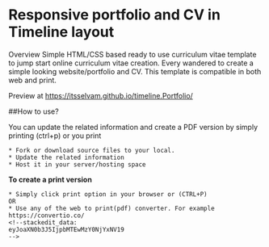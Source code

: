 # Responsive portfolio and CV in Timeline layout

Overview 
Simple HTML/CSS based ready to use curriculum vitae template to jump start online curriculum vitae creation. Every wandered to create a simple looking website/portfolio and CV.  This template is compatible in both web and print.   

Preview at
https://itsselvam.github.io/timeline.Portfolio/


##How to use?

You can update the related information and create a PDF version by simply printing (ctrl+p) or you print  
```
* Fork or download source files to your local.
* Update the related information
* Host it in your server/hosting space
```

**To create a print version** 
```
* Simply click print option in your browser or (CTRL+P)
OR
* Use any of the web to print(pdf) converter. For example https://convertio.co/
<!--stackedit_data:
eyJoaXN0b3J5IjpbMTEwMzY0NjYxNV19
-->